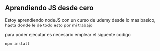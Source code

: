 ## Aprendiendo JS desde cero ##


Estoy aprendiendo nodeJS con un curso de udemy desde lo mas basico, hasta donde le de todo esto por mi trabajo

para poder ejecutar es necesario emplear el siguente codigo
````
npm install
````